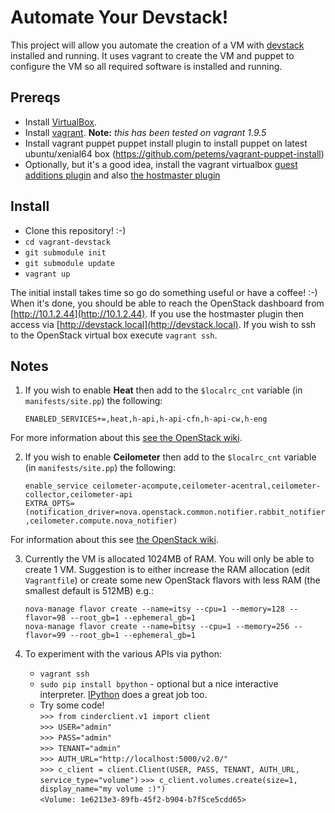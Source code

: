# Automate Your Devstack!

This project will allow you automate the creation of a VM with [devstack](http://www.devstack.org) installed and running. It uses vagrant to create the VM and puppet to configure the VM so all required software is installed and running.

## Prereqs

* Install [VirtualBox](http://virtualbox.org).
* Install [vagrant](http://vagrantup.com). **Note:** *this has been tested on vagrant 1.9.5* 
* Install vagrant puppet puppet install plugin to install puppet on latest ubuntu/xenial64 box (https://github.com/petems/vagrant-puppet-install)
* Optionally, but it's a good idea, install the vagrant virtualbox [guest additions plugin](https://github.com/dotless-de/vagrant-vbguest) and also [the hostmaster plugin](https://github.com/mosaicxm/vagrant-hostmaster)


## Install
* Clone this repository! :-)
* `cd vagrant-devstack`
* `git submodule init`
* `git submodule update`
* `vagrant up`

The initial install takes time so go do something useful or have a coffee! :-) When it's done, you should be able to reach the OpenStack dashboard from [http://10.1.2.44](http://10.1.2.44). If you use the hostmaster plugin then access via [http://devstack.local](http://devstack.local). If you wish to ssh to the OpenStack virtual box execute `vagrant ssh`.

## Notes
1. If you wish to enable **Heat** then add to the `$localrc_cnt` variable (in `manifests/site.pp`) the following:

	`ENABLED_SERVICES+=,heat,h-api,h-api-cfn,h-api-cw,h-eng`

For more information about this [see the OpenStack wiki](http://wiki.openstack.org/Heat).

2. If you wish to enable **Ceilometer** then add to the `$localrc_cnt` variable (in `manifests/site.pp`) the following:

	`enable_service ceilometer-acompute,ceilometer-acentral,ceilometer-collector,ceilometer-api`  
	`EXTRA_OPTS=(notification_driver=nova.openstack.common.notifier.rabbit_notifier,ceilometer.compute.nova_notifier)`

For information about this see [the OpenStack wiki](https://wiki.openstack.org/wiki/Ceilometer).

3. Currently the VM is allocated 1024MB of RAM. You will only be able to create 1 VM. Suggestion is to either increase the RAM allocation (edit `Vagrantfile`) or create some new OpenStack flavors with less RAM (the smallest default is 512MB) e.g.:

	`nova-manage flavor create --name=itsy --cpu=1 --memory=128 --flavor=98 --root_gb=1 --ephemeral_gb=1`  
	`nova-manage flavor create --name=bitsy --cpu=1 --memory=256 --flavor=99 --root_gb=1 --ephemeral_gb=1`

4. To experiment with the various APIs via python:
   * `vagrant ssh`
   * `sudo pip install bpython` - optional but a nice interactive interpreter. [IPython](http://ipython.org) does a great job too.
   * Try some code!  
     `>>> from cinderclient.v1 import client`  
     `>>> USER="admin"`  
     `>>> PASS="admin"`  
     `>>> TENANT="admin"`  
     `>>> AUTH_URL="http://localhost:5000/v2.0/"`  
     `>>> c_client = client.Client(USER, PASS, TENANT, AUTH_URL, service_type="volume")`
     `>>> c_client.volumes.create(size=1, display_name="my volume :)")`  
     `<Volume: 1e6213e3-89fb-45f2-b904-b7f5ce5cdd65>`

